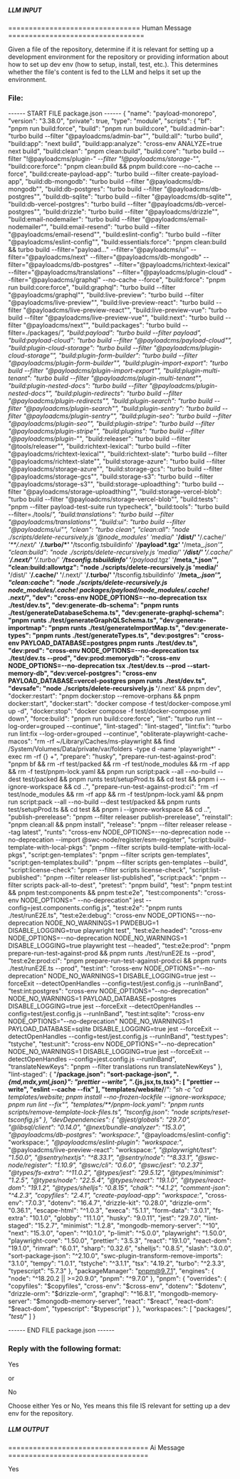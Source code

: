 ##### LLM INPUT #####
================================ Human Message =================================

Given a file of the repository, determine if it is relevant for setting up a development environment for the repository or providing information about how to set up dev env (how to setup, install, test, etc.). This determines whether the file's content is fed to the LLM and helps it set up the environment.

### File:
------ START FILE package.json ------
{
  "name": "payload-monorepo",
  "version": "3.38.0",
  "private": true,
  "type": "module",
  "scripts": {
    "bf": "pnpm run build:force",
    "build": "pnpm run build:core",
    "build:admin-bar": "turbo build --filter \"@payloadcms/admin-bar\"",
    "build:all": "turbo build",
    "build:app": "next build",
    "build:app:analyze": "cross-env ANALYZE=true next build",
    "build:clean": "pnpm clean:build",
    "build:core": "turbo build --filter \"!@payloadcms/plugin-*\" --filter \"!@payloadcms/storage-*\"",
    "build:core:force": "pnpm clean:build && pnpm build:core --no-cache --force",
    "build:create-payload-app": "turbo build --filter create-payload-app",
    "build:db-mongodb": "turbo build --filter \"@payloadcms/db-mongodb\"",
    "build:db-postgres": "turbo build --filter \"@payloadcms/db-postgres\"",
    "build:db-sqlite": "turbo build --filter \"@payloadcms/db-sqlite\"",
    "build:db-vercel-postgres": "turbo build --filter \"@payloadcms/db-vercel-postgres\"",
    "build:drizzle": "turbo build --filter \"@payloadcms/drizzle\"",
    "build:email-nodemailer": "turbo build --filter \"@payloadcms/email-nodemailer\"",
    "build:email-resend": "turbo build --filter \"@payloadcms/email-resend\"",
    "build:eslint-config": "turbo build --filter \"@payloadcms/eslint-config\"",
    "build:essentials:force": "pnpm clean:build && turbo build --filter=\"payload...\" --filter=\"@payloadcms/ui\" --filter=\"@payloadcms/next\" --filter=\"@payloadcms/db-mongodb\" --filter=\"@payloadcms/db-postgres\" --filter=\"@payloadcms/richtext-lexical\" --filter=\"@payloadcms/translations\" --filter=\"@payloadcms/plugin-cloud\" --filter=\"@payloadcms/graphql\" --no-cache --force",
    "build:force": "pnpm run build:core:force",
    "build:graphql": "turbo build --filter \"@payloadcms/graphql\"",
    "build:live-preview": "turbo build --filter \"@payloadcms/live-preview\"",
    "build:live-preview-react": "turbo build --filter \"@payloadcms/live-preview-react\"",
    "build:live-preview-vue": "turbo build --filter \"@payloadcms/live-preview-vue\"",
    "build:next": "turbo build --filter \"@payloadcms/next\"",
    "build:packages": "turbo build --filter=./packages/*",
    "build:payload": "turbo build --filter payload",
    "build:payload-cloud": "turbo build --filter \"@payloadcms/payload-cloud\"",
    "build:plugin-cloud-storage": "turbo build --filter \"@payloadcms/plugin-cloud-storage\"",
    "build:plugin-form-builder": "turbo build --filter \"@payloadcms/plugin-form-builder\"",
    "build:plugin-import-export": "turbo build --filter \"@payloadcms/plugin-import-export\"",
    "build:plugin-multi-tenant": "turbo build --filter \"@payloadcms/plugin-multi-tenant\"",
    "build:plugin-nested-docs": "turbo build --filter \"@payloadcms/plugin-nested-docs\"",
    "build:plugin-redirects": "turbo build --filter \"@payloadcms/plugin-redirects\"",
    "build:plugin-search": "turbo build --filter \"@payloadcms/plugin-search\"",
    "build:plugin-sentry": "turbo build --filter \"@payloadcms/plugin-sentry\"",
    "build:plugin-seo": "turbo build --filter \"@payloadcms/plugin-seo\"",
    "build:plugin-stripe": "turbo build --filter \"@payloadcms/plugin-stripe\"",
    "build:plugins": "turbo build --filter \"@payloadcms/plugin-*\"",
    "build:releaser": "turbo build --filter \"@tools/releaser\"",
    "build:richtext-lexical": "turbo build --filter \"@payloadcms/richtext-lexical\"",
    "build:richtext-slate": "turbo build --filter \"@payloadcms/richtext-slate\"",
    "build:storage-azure": "turbo build --filter \"@payloadcms/storage-azure\"",
    "build:storage-gcs": "turbo build --filter \"@payloadcms/storage-gcs\"",
    "build:storage-s3": "turbo build --filter \"@payloadcms/storage-s3\"",
    "build:storage-uploadthing": "turbo build --filter \"@payloadcms/storage-uploadthing\"",
    "build:storage-vercel-blob": "turbo build --filter \"@payloadcms/storage-vercel-blob\"",
    "build:tests": "pnpm --filter payload-test-suite run typecheck",
    "build:tools": "turbo build --filter=./tools/*",
    "build:translations": "turbo build --filter \"@payloadcms/translations\"",
    "build:ui": "turbo build --filter \"@payloadcms/ui\"",
    "clean": "turbo clean",
    "clean:all": "node ./scripts/delete-recursively.js '@node_modules' 'media/*' '**/dist/' '**/.cache/*' '**/.next/*' '**/.turbo/*' '**/tsconfig.tsbuildinfo' '**/payload*.tgz' '**/meta_*.json'",
    "clean:build": "node ./scripts/delete-recursively.js 'media/' '**/dist/' '**/.cache/' '**/.next/' '**/.turbo/' '**/tsconfig.tsbuildinfo' '**/payload*.tgz' '**/meta_*.json'",
    "clean:build:allowtgz": "node ./scripts/delete-recursively.js 'media/' '**/dist/' '**/.cache/' '**/.next/' '**/.turbo/' '**/tsconfig.tsbuildinfo' '**/meta_*.json'",
    "clean:cache": "node ./scripts/delete-recursively.js node_modules/.cache! packages/payload/node_modules/.cache! .next/*",
    "dev": "cross-env NODE_OPTIONS=--no-deprecation tsx ./test/dev.ts",
    "dev:generate-db-schema": "pnpm runts ./test/generateDatabaseSchema.ts",
    "dev:generate-graphql-schema": "pnpm runts ./test/generateGraphQLSchema.ts",
    "dev:generate-importmap": "pnpm runts ./test/generateImportMap.ts",
    "dev:generate-types": "pnpm runts ./test/generateTypes.ts",
    "dev:postgres": "cross-env PAYLOAD_DATABASE=postgres pnpm runts ./test/dev.ts",
    "dev:prod": "cross-env NODE_OPTIONS=--no-deprecation tsx ./test/dev.ts --prod",
    "dev:prod:memorydb": "cross-env NODE_OPTIONS=--no-deprecation tsx ./test/dev.ts --prod --start-memory-db",
    "dev:vercel-postgres": "cross-env PAYLOAD_DATABASE=vercel-postgres pnpm runts ./test/dev.ts",
    "devsafe": "node ./scripts/delete-recursively.js '**/.next' && pnpm dev",
    "docker:restart": "pnpm docker:stop --remove-orphans && pnpm docker:start",
    "docker:start": "docker compose -f test/docker-compose.yml up -d",
    "docker:stop": "docker compose -f test/docker-compose.yml down",
    "force:build": "pnpm run build:core:force",
    "lint": "turbo run lint --log-order=grouped --continue",
    "lint-staged": "lint-staged",
    "lint:fix": "turbo run lint:fix --log-order=grouped --continue",
    "obliterate-playwright-cache-macos": "rm -rf ~/Library/Caches/ms-playwright && find /System/Volumes/Data/private/var/folders -type d -name 'playwright*' -exec rm -rf {} +",
    "prepare": "husky",
    "prepare-run-test-against-prod": "pnpm bf && rm -rf test/packed && rm -rf test/node_modules && rm -rf app && rm -f test/pnpm-lock.yaml && pnpm run script:pack --all --no-build --dest test/packed && pnpm runts test/setupProd.ts && cd test && pnpm i --ignore-workspace && cd ..",
    "prepare-run-test-against-prod:ci": "rm -rf test/node_modules && rm -rf app && rm -f test/pnpm-lock.yaml && pnpm run script:pack --all --no-build --dest test/packed && pnpm runts test/setupProd.ts && cd test && pnpm i --ignore-workspace && cd ..",
    "publish-prerelease": "pnpm --filter releaser publish-prerelease",
    "reinstall": "pnpm clean:all && pnpm install",
    "release": "pnpm --filter releaser release --tag latest",
    "runts": "cross-env NODE_OPTIONS=--no-deprecation node --no-deprecation --import @swc-node/register/esm-register",
    "script:build-template-with-local-pkgs": "pnpm --filter scripts build-template-with-local-pkgs",
    "script:gen-templates": "pnpm --filter scripts gen-templates",
    "script:gen-templates:build": "pnpm --filter scripts gen-templates --build",
    "script:license-check": "pnpm --filter scripts license-check",
    "script:list-published": "pnpm --filter releaser list-published",
    "script:pack": "pnpm --filter scripts pack-all-to-dest",
    "pretest": "pnpm build",
    "test": "pnpm test:int && pnpm test:components && pnpm test:e2e",
    "test:components": "cross-env NODE_OPTIONS=\" --no-deprecation\" jest --config=jest.components.config.js",
    "test:e2e": "pnpm runts ./test/runE2E.ts",
    "test:e2e:debug": "cross-env NODE_OPTIONS=--no-deprecation NODE_NO_WARNINGS=1 PWDEBUG=1 DISABLE_LOGGING=true playwright test",
    "test:e2e:headed": "cross-env NODE_OPTIONS=--no-deprecation NODE_NO_WARNINGS=1 DISABLE_LOGGING=true playwright test --headed",
    "test:e2e:prod": "pnpm prepare-run-test-against-prod && pnpm runts ./test/runE2E.ts --prod",
    "test:e2e:prod:ci": "pnpm prepare-run-test-against-prod:ci && pnpm runts ./test/runE2E.ts --prod",
    "test:int": "cross-env NODE_OPTIONS=\"--no-deprecation\" NODE_NO_WARNINGS=1 DISABLE_LOGGING=true jest --forceExit --detectOpenHandles --config=test/jest.config.js --runInBand",
    "test:int:postgres": "cross-env NODE_OPTIONS=\"--no-deprecation\" NODE_NO_WARNINGS=1 PAYLOAD_DATABASE=postgres DISABLE_LOGGING=true jest --forceExit --detectOpenHandles --config=test/jest.config.js --runInBand",
    "test:int:sqlite": "cross-env NODE_OPTIONS=\"--no-deprecation\" NODE_NO_WARNINGS=1 PAYLOAD_DATABASE=sqlite DISABLE_LOGGING=true jest --forceExit --detectOpenHandles --config=test/jest.config.js --runInBand",
    "test:types": "tstyche",
    "test:unit": "cross-env NODE_OPTIONS=\"--no-deprecation\" NODE_NO_WARNINGS=1 DISABLE_LOGGING=true jest --forceExit --detectOpenHandles  --config=jest.config.js --runInBand",
    "translateNewKeys": "pnpm --filter translations run translateNewKeys"
  },
  "lint-staged": {
    "**/package.json": "sort-package-json",
    "*.{md,mdx,yml,json}": "prettier --write",
    "*.{js,jsx,ts,tsx}": [
      "prettier --write",
      "eslint --cache --fix"
    ],
    "templates/website/**/*": "sh -c \"cd templates/website; pnpm install --no-frozen-lockfile --ignore-workspace; pnpm run lint --fix\"",
    "templates/**/pnpm-lock.yaml": "pnpm runts scripts/remove-template-lock-files.ts",
    "tsconfig.json": "node scripts/reset-tsconfig.js"
  },
  "devDependencies": {
    "@jest/globals": "29.7.0",
    "@libsql/client": "0.14.0",
    "@next/bundle-analyzer": "15.3.0",
    "@payloadcms/db-postgres": "workspace:*",
    "@payloadcms/eslint-config": "workspace:*",
    "@payloadcms/eslint-plugin": "workspace:*",
    "@payloadcms/live-preview-react": "workspace:*",
    "@playwright/test": "1.50.0",
    "@sentry/nextjs": "^8.33.1",
    "@sentry/node": "^8.33.1",
    "@swc-node/register": "1.10.9",
    "@swc/cli": "0.6.0",
    "@swc/jest": "0.2.37",
    "@types/fs-extra": "^11.0.2",
    "@types/jest": "29.5.12",
    "@types/minimist": "1.2.5",
    "@types/node": "22.5.4",
    "@types/react": "19.1.0",
    "@types/react-dom": "19.1.2",
    "@types/shelljs": "0.8.15",
    "chalk": "^4.1.2",
    "comment-json": "^4.2.3",
    "copyfiles": "2.4.1",
    "create-payload-app": "workspace:*",
    "cross-env": "7.0.3",
    "dotenv": "16.4.7",
    "drizzle-kit": "0.28.0",
    "drizzle-orm": "0.36.1",
    "escape-html": "^1.0.3",
    "execa": "5.1.1",
    "form-data": "3.0.1",
    "fs-extra": "10.1.0",
    "globby": "11.1.0",
    "husky": "9.0.11",
    "jest": "29.7.0",
    "lint-staged": "15.2.7",
    "minimist": "1.2.8",
    "mongodb-memory-server": "^10",
    "next": "15.3.0",
    "open": "^10.1.0",
    "p-limit": "^5.0.0",
    "playwright": "1.50.0",
    "playwright-core": "1.50.0",
    "prettier": "3.5.3",
    "react": "19.1.0",
    "react-dom": "19.1.0",
    "rimraf": "6.0.1",
    "sharp": "0.32.6",
    "shelljs": "0.8.5",
    "slash": "3.0.0",
    "sort-package-json": "^2.10.0",
    "swc-plugin-transform-remove-imports": "3.1.0",
    "tempy": "1.0.1",
    "tstyche": "^3.1.1",
    "tsx": "4.19.2",
    "turbo": "^2.3.3",
    "typescript": "5.7.3"
  },
  "packageManager": "pnpm@9.7.1",
  "engines": {
    "node": "^18.20.2 || >=20.9.0",
    "pnpm": "^9.7.0"
  },
  "pnpm": {
    "overrides": {
      "copyfiles": "$copyfiles",
      "cross-env": "$cross-env",
      "dotenv": "$dotenv",
      "drizzle-orm": "$drizzle-orm",
      "graphql": "^16.8.1",
      "mongodb-memory-server": "$mongodb-memory-server",
      "react": "$react",
      "react-dom": "$react-dom",
      "typescript": "$typescript"
    }
  },
  "workspaces:": [
    "packages/*",
    "test/*"
  ]
}

------ END FILE package.json ------

### Reply with the following format:

<rel>Yes</rel>

or

<rel>No</rel>

Choose either Yes or No, Yes means this file IS relevant for setting up a dev env for the repository.

##### LLM OUTPUT #####
================================== Ai Message ==================================

<rel>Yes</rel>